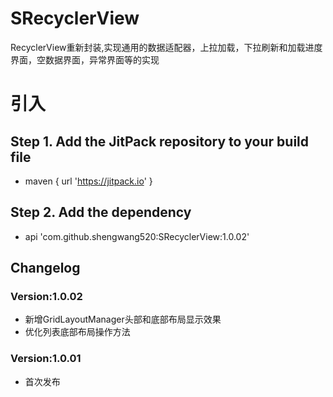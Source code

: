 # SRecyclerView
RecyclerView重新封装,实现通用的数据适配器，上拉加载，下拉刷新和加载进度界面，空数据界面，异常界面等的实现

# 引入
## Step 1. Add the JitPack repository to your build file
* maven { url '<https://jitpack.io>' }

## Step 2. Add the dependency
* api 'com.github.shengwang520:SRecyclerView:1.0.02'

## Changelog

### Version:1.0.02
* 新增GridLayoutManager头部和底部布局显示效果
* 优化列表底部布局操作方法

### Version:1.0.01
* 首次发布
